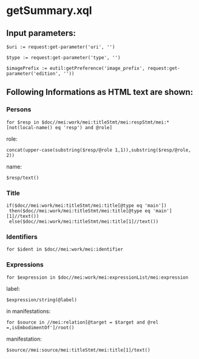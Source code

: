 # getSummary.xql
## Input parameters:
```
$uri := request:get-parameter('uri', '')

$type := request:get-parameter('type', '')

$imagePrefix := eutil:getPreference('image_prefix', request:get-parameter('edition', ''))
```
## Following Informations as HTML text are shown:
### Persons
```
for $resp in $doc//mei:work/mei:titleStmt/mei:respStmt/mei:*[not(local-name() eq 'resp') and @role]
```
role:
```
concat(upper-case(substring($resp/@role 1,1)),substring($resp/@role, 2))
```
name:
```
$resp/text()
```
### Title
```
if($doc//mei:work/mei:titleStmt/mei:title[@type eq 'main'])
 then($doc//mei:work/mei:titleStmt/mei:title[@type eq 'main'][1]//text())
 else($doc//mei:work/mei:titleStmt/mei:title[1]//text())
```
### Identifiers
```
for $ident in $doc//mei:work/mei:identifier
```
### Expressions
```
for $expression in $doc//mei:work/mei:expressionList/mei:expression
```
label:
```
$expression/string(@label)
```
in manifestations:
```			 
for $source in //mei:relation[@target = $target and @rel =‚isEmbodimentOf']/root()
```
manifestation:
```		
$source//mei:source/mei:titleStmt/mei:title[1]/text()
```

